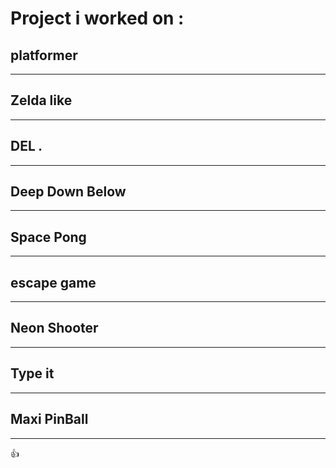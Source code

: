 # __Project i worked on :__ 
## __platformer__
___
## __Zelda like__
___
## __DEL *.*__
___
## __Deep Down Below__
___
## __Space Pong__
___
## __escape game__
___
## __Neon Shooter__
___
## __Type it__
___
## __Maxi PinBall__
___

👍

